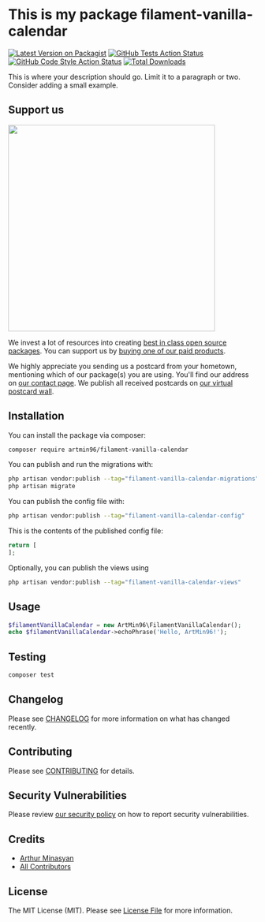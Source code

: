 # This is my package filament-vanilla-calendar

[![Latest Version on Packagist](https://img.shields.io/packagist/v/artmin96/filament-vanilla-calendar.svg?style=flat-square)](https://packagist.org/packages/artmin96/filament-vanilla-calendar)
[![GitHub Tests Action Status](https://img.shields.io/github/actions/workflow/status/artmin96/filament-vanilla-calendar/run-tests.yml?branch=main&label=tests&style=flat-square)](https://github.com/artmin96/filament-vanilla-calendar/actions?query=workflow%3Arun-tests+branch%3Amain)
[![GitHub Code Style Action Status](https://img.shields.io/github/actions/workflow/status/artmin96/filament-vanilla-calendar/fix-php-code-style-issues.yml?branch=main&label=code%20style&style=flat-square)](https://github.com/artmin96/filament-vanilla-calendar/actions?query=workflow%3A"Fix+PHP+code+style+issues"+branch%3Amain)
[![Total Downloads](https://img.shields.io/packagist/dt/artmin96/filament-vanilla-calendar.svg?style=flat-square)](https://packagist.org/packages/artmin96/filament-vanilla-calendar)

This is where your description should go. Limit it to a paragraph or two. Consider adding a small example.

## Support us

[<img src="https://github-ads.s3.eu-central-1.amazonaws.com/filament-vanilla-calendar.jpg?t=1" width="419px" />](https://spatie.be/github-ad-click/filament-vanilla-calendar)

We invest a lot of resources into creating [best in class open source packages](https://spatie.be/open-source). You can support us by [buying one of our paid products](https://spatie.be/open-source/support-us).

We highly appreciate you sending us a postcard from your hometown, mentioning which of our package(s) you are using. You'll find our address on [our contact page](https://spatie.be/about-us). We publish all received postcards on [our virtual postcard wall](https://spatie.be/open-source/postcards).

## Installation

You can install the package via composer:

```bash
composer require artmin96/filament-vanilla-calendar
```

You can publish and run the migrations with:

```bash
php artisan vendor:publish --tag="filament-vanilla-calendar-migrations"
php artisan migrate
```

You can publish the config file with:

```bash
php artisan vendor:publish --tag="filament-vanilla-calendar-config"
```

This is the contents of the published config file:

```php
return [
];
```

Optionally, you can publish the views using

```bash
php artisan vendor:publish --tag="filament-vanilla-calendar-views"
```

## Usage

```php
$filamentVanillaCalendar = new ArtMin96\FilamentVanillaCalendar();
echo $filamentVanillaCalendar->echoPhrase('Hello, ArtMin96!');
```

## Testing

```bash
composer test
```

## Changelog

Please see [CHANGELOG](CHANGELOG.md) for more information on what has changed recently.

## Contributing

Please see [CONTRIBUTING](CONTRIBUTING.md) for details.

## Security Vulnerabilities

Please review [our security policy](../../security/policy) on how to report security vulnerabilities.

## Credits

- [Arthur Minasyan](https://github.com/ArtMin96)
- [All Contributors](../../contributors)

## License

The MIT License (MIT). Please see [License File](LICENSE.md) for more information.
